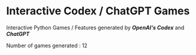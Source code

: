 # Interactive Codex / ChatGPT Games

Interactive Python Games / Features generated by ___OpenAI's Codex___ and ___ChatGPT___

Number of games generated : 12
